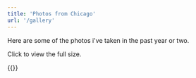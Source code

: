 ```yaml
---
title: 'Photos from Chicago'
url: '/gallery'
---
```


Here are some of the photos i've taken in the past year or two.

Click to view the full size.

{{<gallery match="images/*" sortOrder="asc" rowHeight="250" margins="5" resizeOptions="750x450 q85 Lanczos" showExif="true" previewType="blur" embedPreview="true" loadJQuery="true">}}

